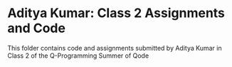 # Aditya Kumar: Class 2 Assignments and Code
This folder contains code and assignments submitted by Aditya Kumar in Class 2 of the Q-Programming Summer of Qode
